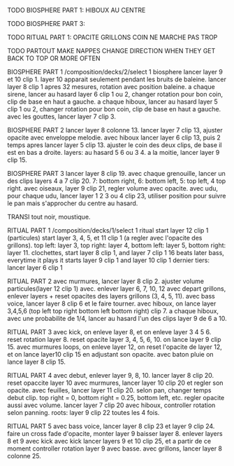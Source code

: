 TODO BIOSPHERE PART 1:
HIBOUX AU CENTRE

TODO BIOSPHERE PART 3:

TODO RITUAL PART 1:
OPACITE GRILLONS COIN NE MARCHE PAS TROP

TODO PARTOUT
MAKE NAPPES CHANGE DIRECTION WHEN THEY GET BACK TO TOP OR MORE OFTEN


BIOSPHERE PART 1
/composition/decks/2/select 1 biosphere
lancer layer 9 et 10 clip 1. layer 10 apparait seulement pendant les bruits de baleine.
lancer layer 8 clip 1 apres 32 mesures, rotation avec position baleine.
a chaque sirene, lancer au hasard layer 6 clip 1 ou 2, changer rotation pour bon coin, clip de base en haut a gauche.
a chaque hiboux, lancer au hasard layer 5 clip 1 ou 2, changer rotation pour bon coin, clip de base en haut a gauche.
avec les gouttes, lancer layer 7 clip 3.

BIOSPHERE PART 2
lancer layer 8 colonne 13.
lancer layer 7 clip 13, ajuster opacite avec enveloppe melodie.
avec hiboux lancer layer 6 clip 13, puis 2 temps apres lancer layer 5 clip 13. ajuster le coin des deux clips, de base il est en bas a droite. layers: au hasard 5 6 ou 3 4.
a la moitie, lancer layer 9 clip 15.

BIOSPHERE PART 3
lancer layer 8 clip 19.
avec chaque grenouille, lancer un des clips layers 4 a 7 clip 20. 7: bottom right, 6: bottom left, 5: top left, 4 top right.
avec oiseaux, layer 9 clip 21, regler volume avec opacite.
avec udu, pour chaque udu, lancer layer 1 2 3 ou 4 clip 23, utiliser position pour suivre le pan mais s'approcher du centre au hasard.

TRANSI
tout noir, moustique.

RITUAL PART 1
/composition/decks/1/select 1 ritual
start layer 12 clip 1 (particules)
start layer 3, 4, 5, et 11 clip 1 (a regler avec l'opacite des grillons). top left: layer 3, top right: layer 4, bottom left: layer 5, bottom right: layer 11.
clochettes, start layer 8 clip 1, and layer 7 clip 1 16 beats later
bass, everytime it plays it starts layer 9 clip 1 and layer 10 clip 1
dernier tiers: lancer layer 6 clip 1

RITUAL PART 2
avec murmures, lancer layer 8 clip 2. ajuster volume particules(layer 12 clip 1) avec.
enlever layer 6, 7, 10, 12
avec depart grillons, enlever layers + reset opacites des layers grillons (3, 4, 5, 11).
avec bass voice, lancer layer 8 clip 6 et le faire tourner.
avec hiboux, on lance layer 3,4,5,6 (top left top right bottom left bottom right) clip 7. a chaque hiboux, avec une probabilite de 1/4, lancer au hasard l'un des clips layer 9 de 6 a 10.

RITUAL PART 3
avec kick, on enleve layer 8, et on enleve layer 3 4 5 6.
reset rotation layer 8.
reset opacite layer 3, 4, 5, 6, 10.
on lance layer 9 clip 15.
avec murmures loops, on enleve layer 12, on reset l'opacite de layer 12, et on lance layer10 clip 15 en adjustant son opacite.
avec baton pluie on lance layer 8 clip 15.

RITUAL PART 4
avec debut, enlever layer 9, 8, 10.
lancer layer 8 clip 20.
reset opaccite layer 10
avec murmures, lancer layer 10 clip 20 et regler son opacite.
avec feuilles, lancer layer 11 clip 20. selon pan, changer temps debut clip. top right = 0, bottom right = 0.25, bottom left, etc. regler opacite aussi avec volume.
lancer layer 7 clip 20 avec hiboux, controller rotation selon panning.
roots: layer 9 clip 22 toutes les 4 fois.

RITUAL PART 5
avec bass voice, lancer layer 8 clip 23 et layer 9 clip 24. faire un cross fade d'opacite, monter layer 9 baisser layer 8.
enlever layers 8 et 9 avec kick
avec kick lancer layers 9 et 10 clip 25, et a partir de ce moment controller rotation layer 9 avec basse.
avec grillons, lancer layer 8 colonne 25.
